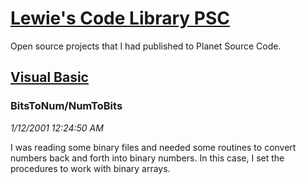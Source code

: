 # [Lewie's Code Library PSC](../../README.md)

Open source projects that I had published to Planet Source Code.

## [Visual Basic](../README.md)

### BitsToNum/NumToBits

*1/12/2001 12:24:50 AM*

I was reading some binary files and needed some routines to convert numbers back and forth into binary numbers. In this case, I set the procedures to work with binary arrays.


